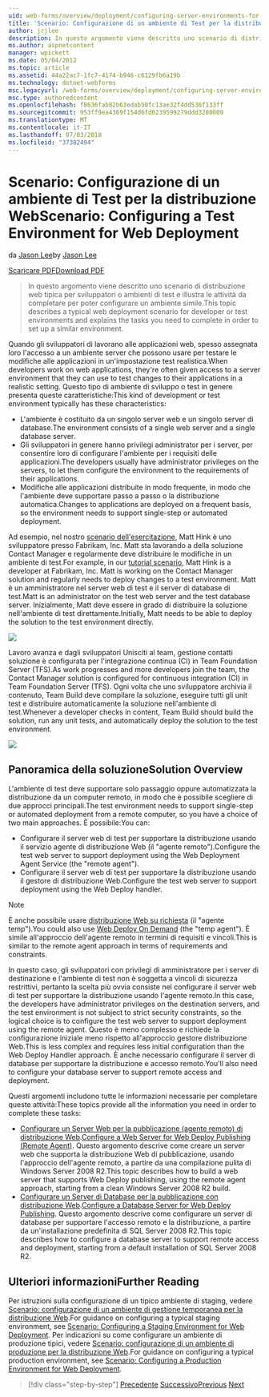 ```yaml
---
uid: web-forms/overview/deployment/configuring-server-environments-for-web-deployment/scenario-configuring-a-test-environment-for-web-deployment
title: 'Scenario: Configurazione di un ambiente di Test per la distribuzione Web | Microsoft Docs'
author: jrjlee
description: In questo argomento viene descritto uno scenario di distribuzione web tipica per sviluppatori o ambienti di test e illustra le attività da completare per impostare un intervento di servizio...
ms.author: aspnetcontent
manager: wpickett
ms.date: 05/04/2012
ms.topic: article
ms.assetid: 44a22ac7-1fc7-4174-b946-c6129fb6a19b
ms.technology: dotnet-webforms
msc.legacyurl: /web-forms/overview/deployment/configuring-server-environments-for-web-deployment/scenario-configuring-a-test-environment-for-web-deployment
msc.type: authoredcontent
ms.openlocfilehash: f8636fab82b63edab50fc13ae32f4dd536f133ff
ms.sourcegitcommit: 953ff9ea4369f154d6fd0239599279ddd3280009
ms.translationtype: MT
ms.contentlocale: it-IT
ms.lasthandoff: 07/03/2018
ms.locfileid: "37382494"
---
```

<a name="scenario-configuring-a-test-environment-for-web-deployment"></a><span data-ttu-id="3694a-103">Scenario: Configurazione di un ambiente di Test per la distribuzione Web</span><span class="sxs-lookup"><span data-stu-id="3694a-103">Scenario: Configuring a Test Environment for Web Deployment</span></span>
====================
<span data-ttu-id="3694a-104">da [Jason Lee](https://github.com/jrjlee)</span><span class="sxs-lookup"><span data-stu-id="3694a-104">by [Jason Lee](https://github.com/jrjlee)</span></span>

[<span data-ttu-id="3694a-105">Scaricare PDF</span><span class="sxs-lookup"><span data-stu-id="3694a-105">Download PDF</span></span>](https://msdnshared.blob.core.windows.net/media/MSDNBlogsFS/prod.evol.blogs.msdn.com/CommunityServer.Blogs.Components.WeblogFiles/00/00/00/63/56/8130.DeployingWebAppsInEnterpriseScenarios.pdf)

> <span data-ttu-id="3694a-106">In questo argomento viene descritto uno scenario di distribuzione web tipica per sviluppatori o ambienti di test e illustra le attività da completare per poter configurare un ambiente simile.</span><span class="sxs-lookup"><span data-stu-id="3694a-106">This topic describes a typical web deployment scenario for developer or test environments and explains the tasks you need to complete in order to set up a similar environment.</span></span>


<span data-ttu-id="3694a-107">Quando gli sviluppatori di lavorano alle applicazioni web, spesso assegnata loro l'accesso a un ambiente server che possono usare per testare le modifiche alle applicazioni in un'impostazione test realistica.</span><span class="sxs-lookup"><span data-stu-id="3694a-107">When developers work on web applications, they're often given access to a server environment that they can use to test changes to their applications in a realistic setting.</span></span> <span data-ttu-id="3694a-108">Questo tipo di ambiente di sviluppo o test in genere presenta queste caratteristiche:</span><span class="sxs-lookup"><span data-stu-id="3694a-108">This kind of development or test environment typically has these characteristics:</span></span>

- <span data-ttu-id="3694a-109">L'ambiente è costituito da un singolo server web e un singolo server di database.</span><span class="sxs-lookup"><span data-stu-id="3694a-109">The environment consists of a single web server and a single database server.</span></span>
- <span data-ttu-id="3694a-110">Gli sviluppatori in genere hanno privilegi administrator per i server, per consentire loro di configurare l'ambiente per i requisiti delle applicazioni.</span><span class="sxs-lookup"><span data-stu-id="3694a-110">The developers usually have administrator privileges on the servers, to let them configure the environment to the requirements of their applications.</span></span>
- <span data-ttu-id="3694a-111">Modifiche alle applicazioni distribuite in modo frequente, in modo che l'ambiente deve supportare passo a passo o la distribuzione automatica.</span><span class="sxs-lookup"><span data-stu-id="3694a-111">Changes to applications are deployed on a frequent basis, so the environment needs to support single-step or automated deployment.</span></span>

<span data-ttu-id="3694a-112">Ad esempio, nel nostro [scenario dell'esercitazione](../deploying-web-applications-in-enterprise-scenarios/enterprise-web-deployment-scenario-overview.md), Matt Hink è uno sviluppatore presso Fabrikam, Inc. Matt sta lavorando a della soluzione Contact Manager e regolarmente deve distribuire le modifiche in un ambiente di test.</span><span class="sxs-lookup"><span data-stu-id="3694a-112">For example, in our [tutorial scenario](../deploying-web-applications-in-enterprise-scenarios/enterprise-web-deployment-scenario-overview.md), Matt Hink is a developer at Fabrikam, Inc. Matt is working on the Contact Manager solution and regularly needs to deploy changes to a test environment.</span></span> <span data-ttu-id="3694a-113">Matt è un amministratore nel server web di test e il server di database di test.</span><span class="sxs-lookup"><span data-stu-id="3694a-113">Matt is an administrator on the test web server and the test database server.</span></span> <span data-ttu-id="3694a-114">Inizialmente, Matt deve essere in grado di distribuire la soluzione nell'ambiente di test direttamente.</span><span class="sxs-lookup"><span data-stu-id="3694a-114">Initially, Matt needs to be able to deploy the solution to the test environment directly.</span></span>

![](scenario-configuring-a-test-environment-for-web-deployment/_static/image1.png)

<span data-ttu-id="3694a-115">Lavoro avanza e dagli sviluppatori Unisciti al team, gestione contatti soluzione è configurata per l'integrazione continua (CI) in Team Foundation Server (TFS).</span><span class="sxs-lookup"><span data-stu-id="3694a-115">As work progresses and more developers join the team, the Contact Manager solution is configured for continuous integration (CI) in Team Foundation Server (TFS).</span></span> <span data-ttu-id="3694a-116">Ogni volta che uno sviluppatore archivia il contenuto, Team Build deve compilare la soluzione, eseguire tutti gli unit test e distribuire automaticamente la soluzione nell'ambiente di test.</span><span class="sxs-lookup"><span data-stu-id="3694a-116">Whenever a developer checks in content, Team Build should build the solution, run any unit tests, and automatically deploy the solution to the test environment.</span></span>

![](scenario-configuring-a-test-environment-for-web-deployment/_static/image2.png)

## <a name="solution-overview"></a><span data-ttu-id="3694a-117">Panoramica della soluzione</span><span class="sxs-lookup"><span data-stu-id="3694a-117">Solution Overview</span></span>

<span data-ttu-id="3694a-118">L'ambiente di test deve supportare solo passaggio oppure automatizzata la distribuzione da un computer remoto, in modo che è possibile scegliere di due approcci principali.</span><span class="sxs-lookup"><span data-stu-id="3694a-118">The test environment needs to support single-step or automated deployment from a remote computer, so you have a choice of two main approaches.</span></span> <span data-ttu-id="3694a-119">È possibile:</span><span class="sxs-lookup"><span data-stu-id="3694a-119">You can:</span></span>

- <span data-ttu-id="3694a-120">Configurare il server web di test per supportare la distribuzione usando il servizio agente di distribuzione Web (il "agente remoto").</span><span class="sxs-lookup"><span data-stu-id="3694a-120">Configure the test web server to support deployment using the Web Deployment Agent Service (the "remote agent").</span></span>
- <span data-ttu-id="3694a-121">Configurare il server web di test per supportare la distribuzione usando il gestore di distribuzione Web.</span><span class="sxs-lookup"><span data-stu-id="3694a-121">Configure the test web server to support deployment using the Web Deploy handler.</span></span>

> [!NOTE]
> <span data-ttu-id="3694a-122">È anche possibile usare [distribuzione Web su richiesta](https://technet.microsoft.com/library/ee517345(WS.10).aspx) (il "agente temp").</span><span class="sxs-lookup"><span data-stu-id="3694a-122">You could also use [Web Deploy On Demand](https://technet.microsoft.com/library/ee517345(WS.10).aspx) (the "temp agent").</span></span> <span data-ttu-id="3694a-123">È simile all'approccio dell'agente remoto in termini di requisiti e vincoli.</span><span class="sxs-lookup"><span data-stu-id="3694a-123">This is similar to the remote agent approach in terms of requirements and constraints.</span></span>


<span data-ttu-id="3694a-124">In questo caso, gli sviluppatori con privilegi di amministratore per i server di destinazione e l'ambiente di test non è soggetta a vincoli di sicurezza restrittivi, pertanto la scelta più ovvia consiste nel configurare il server web di test per supportare la distribuzione usando l'agente remoto.</span><span class="sxs-lookup"><span data-stu-id="3694a-124">In this case, the developers have administrator privileges on the destination servers, and the test environment is not subject to strict security constraints, so the logical choice is to configure the test web server to support deployment using the remote agent.</span></span> <span data-ttu-id="3694a-125">Questo è meno complesso e richiede la configurazione iniziale meno rispetto all'approccio gestore distribuzione Web.</span><span class="sxs-lookup"><span data-stu-id="3694a-125">This is less complex and requires less initial configuration than the Web Deploy Handler approach.</span></span> <span data-ttu-id="3694a-126">È anche necessario configurare il server di database per supportare la distribuzione e accesso remoto.</span><span class="sxs-lookup"><span data-stu-id="3694a-126">You'll also need to configure your database server to support remote access and deployment.</span></span>

<span data-ttu-id="3694a-127">Questi argomenti includono tutte le informazioni necessarie per completare queste attività:</span><span class="sxs-lookup"><span data-stu-id="3694a-127">These topics provide all the information you need in order to complete these tasks:</span></span>

- <span data-ttu-id="3694a-128">[Configurare un Server Web per la pubblicazione (agente remoto) di distribuzione Web](configuring-a-web-server-for-web-deploy-publishing-remote-agent.md).</span><span class="sxs-lookup"><span data-stu-id="3694a-128">[Configure a Web Server for Web Deploy Publishing (Remote Agent)](configuring-a-web-server-for-web-deploy-publishing-remote-agent.md).</span></span> <span data-ttu-id="3694a-129">Questo argomento descrive come creare un server web che supporta la distribuzione Web di pubblicazione, usando l'approccio dell'agente remoto, a partire da una compilazione pulita di Windows Server 2008 R2.</span><span class="sxs-lookup"><span data-stu-id="3694a-129">This topic describes how to build a web server that supports Web Deploy publishing, using the remote agent approach, starting from a clean Windows Server 2008 R2 build.</span></span>
- <span data-ttu-id="3694a-130">[Configurare un Server di Database per la pubblicazione con distribuzione Web](configuring-a-database-server-for-web-deploy-publishing.md).</span><span class="sxs-lookup"><span data-stu-id="3694a-130">[Configure a Database Server for Web Deploy Publishing](configuring-a-database-server-for-web-deploy-publishing.md).</span></span> <span data-ttu-id="3694a-131">Questo argomento descrive come configurare un server di database per supportare l'accesso remoto e la distribuzione, a partire da un'installazione predefinita di SQL Server 2008 R2.</span><span class="sxs-lookup"><span data-stu-id="3694a-131">This topic describes how to configure a database server to support remote access and deployment, starting from a default installation of SQL Server 2008 R2.</span></span>

## <a name="further-reading"></a><span data-ttu-id="3694a-132">Ulteriori informazioni</span><span class="sxs-lookup"><span data-stu-id="3694a-132">Further Reading</span></span>

<span data-ttu-id="3694a-133">Per istruzioni sulla configurazione di un tipico ambiente di staging, vedere [Scenario: configurazione di un ambiente di gestione temporanea per la distribuzione Web](scenario-configuring-a-staging-environment-for-web-deployment.md).</span><span class="sxs-lookup"><span data-stu-id="3694a-133">For guidance on configuring a typical staging environment, see [Scenario: Configuring a Staging Environment for Web Deployment](scenario-configuring-a-staging-environment-for-web-deployment.md).</span></span> <span data-ttu-id="3694a-134">Per indicazioni su come configurare un ambiente di produzione tipici, vedere [Scenario: configurazione di un ambiente di produzione per la distribuzione Web](scenario-configuring-a-production-environment-for-web-deployment.md).</span><span class="sxs-lookup"><span data-stu-id="3694a-134">For guidance on configuring a typical production environment, see [Scenario: Configuring a Production Environment for Web Deployment](scenario-configuring-a-production-environment-for-web-deployment.md).</span></span>

> [!div class="step-by-step"]
> <span data-ttu-id="3694a-135">[Precedente](choosing-the-right-approach-to-web-deployment.md)
> [Successivo](scenario-configuring-a-staging-environment-for-web-deployment.md)</span><span class="sxs-lookup"><span data-stu-id="3694a-135">[Previous](choosing-the-right-approach-to-web-deployment.md)
[Next](scenario-configuring-a-staging-environment-for-web-deployment.md)</span></span>
